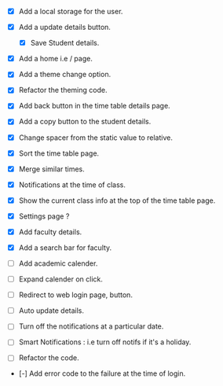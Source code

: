 - [x] Add a local storage for the user.
- [x] Add a update details button.
  - [x] Save Student details.
- [x] Add a home i.e / page.
- [x] Add a theme change option.
- [x] Refactor the theming code.
- [x] Add back button in the time table details page.
- [x] Add a copy button to the student details.
- [x] Change spacer from the static value to relative.

- [x] Sort the time table page.
- [x] Merge similar times.
- [x] Notifications at the time of class.
- [x] Show the current class info at the top of the time table page.
- [x] Settings page ?

- [x] Add faculty details.
- [x] Add a search bar for faculty.
- [ ] Add academic calender.
- [ ] Expand calender on click.
- [ ] Redirect to web login page, button.

- [ ] Auto update details.
- [ ] Turn off the notifications at a particular date.
- [ ] Smart Notifications : i.e turn off notifs if it's a holiday.
- [ ] Refactor the code.
- [-] Add error code to the failure at the time of login.
